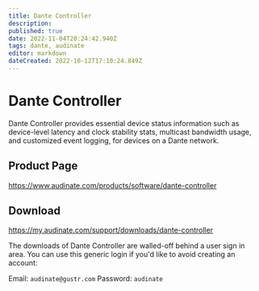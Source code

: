 ```yaml
---
title: Dante Controller
description: 
published: true
date: 2022-11-04T20:24:42.940Z
tags: dante, audinate
editor: markdown
dateCreated: 2022-10-12T17:10:24.849Z
---
```


# Dante Controller
Dante Controller provides essential device status information such as device-level latency and clock stability stats, multicast bandwidth usage, and customized event logging, for devices on a Dante network.

## Product Page
https://www.audinate.com/products/software/dante-controller

## Download
https://my.audinate.com/support/downloads/dante-controller

The downloads of Dante Controller are walled-off behind a user sign in area. You can use this generic login if you'd like to avoid creating an account: 

Email: `audinate@gustr.com`
Password: `audinate`